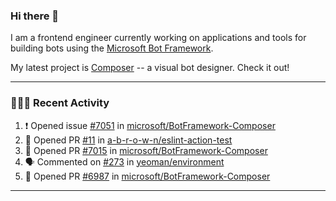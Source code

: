 ### Hi there 👋

I am a frontend engineer currently working on applications and tools for building bots using the [Microsoft Bot Framework](https://dev.botframework.com/).

My latest project is [Composer](https://github.com/microsoft/BotFramework-Composer) -- a visual bot designer. Check it out!

---

### 👨🏻‍💻 Recent Activity

<!--START_SECTION:activity-->
1. ❗️ Opened issue [#7051](https://github.com/microsoft/BotFramework-Composer/issues/7051) in [microsoft/BotFramework-Composer](https://github.com/microsoft/BotFramework-Composer)
2. 💪 Opened PR [#11](https://github.com/a-b-r-o-w-n/eslint-action-test/pull/11) in [a-b-r-o-w-n/eslint-action-test](https://github.com/a-b-r-o-w-n/eslint-action-test)
3. 💪 Opened PR [#7015](https://github.com/microsoft/BotFramework-Composer/pull/7015) in [microsoft/BotFramework-Composer](https://github.com/microsoft/BotFramework-Composer)
4. 🗣 Commented on [#273](https://github.com/yeoman/environment/issues/273) in [yeoman/environment](https://github.com/yeoman/environment)
5. 💪 Opened PR [#6987](https://github.com/microsoft/BotFramework-Composer/pull/6987) in [microsoft/BotFramework-Composer](https://github.com/microsoft/BotFramework-Composer)
<!--END_SECTION:activity-->

---

<!--
**a-b-r-o-w-n/a-b-r-o-w-n** is a ✨ _special_ ✨ repository because its `README.md` (this file) appears on your GitHub profile.

Here are some ideas to get you started:

- 🔭 I’m currently working on ...
- 🌱 I’m currently learning ...
- 👯 I’m looking to collaborate on ...
- 🤔 I’m looking for help with ...
- 💬 Ask me about ...
- 📫 How to reach me: ...
- 😄 Pronouns: ...
- ⚡ Fun fact: ...
-->
